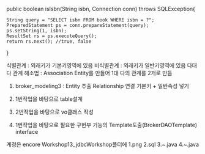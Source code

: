 public boolean isIsbn(String isbn, Connection conn) throws SQLException{
	
	String query = "SELECT isbn FROM book WHERE isbn = ?";
	PreparedStatement ps = conn.prepareStatement(query);
	ps.setString(1, isbn);
	ResultSet rs = ps.executeQuery();
	return rs.next(); //true, false
}

식별관계 : 외래키가 기본키영역에 있음
비식별관계 : 외래키가 일반키영역에 있음
다대다 관계 해소법 : Association Entity를 만들어 1대 다의 관계를 2개로 만듬

1. broker_modeling3 : Entity 추출
		    Relationship 연결
		    기본키 + 일반속성 넣기

2. 1번작업을 바탕으로 table설계

3. 2번작업을 바탕으로 vo클래스 작성

4. 1번작업을 바탕으로 필요한 구현부 기능의 Template도출(BrokerDAOTemplate) interface

계정은 encore Workshop13_jdbcWorkshop폴더에 1.png 2.sql 3.~.java 4.~.java
